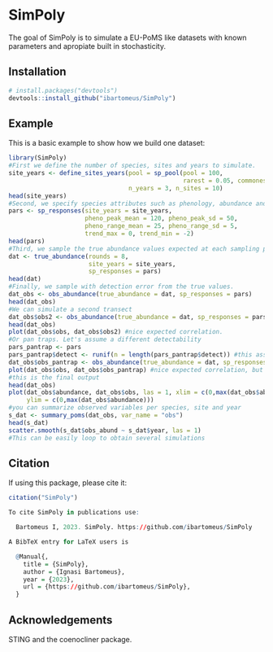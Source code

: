 
<!-- README.md is generated from README.Rmd. Please edit that file -->

# SimPoly

The goal of SimPoly is to simulate a EU-PoMS like datasets with known
parameters and apropiate built in stochasticity.

## Installation

``` r
# install.packages("devtools")
devtools::install_github("ibartomeus/SimPoly")
```

## Example

This is a basic example to show how we build one dataset:

``` r
library(SimPoly)
#First we define the number of species, sites and years to simulate.
site_years <- define_sites_years(pool = sp_pool(pool = 100, 
                                                rarest = 0.05, commonest = 0.7),
                                 n_years = 3, n_sites = 10)
head(site_years)
#Second, we specify species attributes such as phenology, abundance and detectability
pars <- sp_responses(site_years = site_years,
                     pheno_peak_mean = 120, pheno_peak_sd = 50,
                     pheno_range_mean = 25, pheno_range_sd = 5,
                     trend_max = 0, trend_min = -2)
head(pars)
#Third, we sample the true abundance values expected at each sampling point.
dat <- true_abundance(rounds = 8,
                      site_years = site_years,
                      sp_responses = pars)
head(dat)
#Finally, we sample with detection error from the true values.
dat_obs <- obs_abundance(true_abundance = dat, sp_responses = pars)
head(dat_obs)
#We can simulate a second transect
dat_obs$obs2 <- obs_abundance(true_abundance = dat, sp_responses = pars)$obs #note order is preserved
head(dat_obs)
plot(dat_obs$obs, dat_obs$obs2) #nice expected correlation.
#Or pan traps. Let's assume a different detectability
pars_pantrap <- pars
pars_pantrap$detect <- runif(n = length(pars_pantrap$detect)) #this assume independent detectabilities
dat_obs$obs_pantrap <- obs_abundance(true_abundance = dat, sp_responses = pars_pantrap)$obs #note order is preserved
plot(dat_obs$obs, dat_obs$obs_pantrap) #nice expected correlation, but more noisy.
#this is the final output
head(dat_obs)
plot(dat_obs$abundance, dat_obs$obs, las = 1, xlim = c(0,max(dat_obs$abundance)), 
     ylim = c(0,max(dat_obs$abundance))) 
#you can summarize observed variables per species, site and year
s_dat <- summary_poms(dat_obs, var_name = "obs")
head(s_dat)
scatter.smooth(s_dat$obs_abund ~ s_dat$year, las = 1)
#This can be easily loop to obtain several simulations
```

## Citation

If using this package, please cite it:

``` r
citation("SimPoly")

To cite SimPoly in publications use:

  Bartomeus I, 2023. SimPoly. https://github.com/ibartomeus/SimPoly

A BibTeX entry for LaTeX users is

  @Manual{,
    title = {SimPoly},
    author = {Ignasi Bartomeus},
    year = {2023},
    url = {https://github.com/ibartomeus/SimPoly},
  }
```

## Acknowledgements

STING and the coenocliner package.
